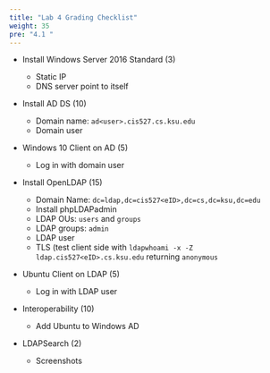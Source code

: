 ```yaml
---
title: "Lab 4 Grading Checklist"
weight: 35
pre: "4.1 "
---
```


- Install Windows Server 2016 Standard (3)
  - Static IP
  - DNS server point to itself
- Install AD DS (10)
  - Domain name: `ad<user>.cis527.cs.ksu.edu`
  - Domain user
- Windows 10 Client on AD (5)
  - Log in with domain user
- Install OpenLDAP (15)
  - Domain Name: `dc=ldap,dc=cis527<eID>,dc=cs,dc=ksu,dc=edu`
  - Install phpLDAPadmin
  - LDAP OUs: `users` and `groups`
  - LDAP groups: `admin`
  - LDAP user
  - TLS (test client side with `ldapwhoami -x -Z ldap.cis527<eID>.cs.ksu.edu` returning `anonymous`
- Ubuntu Client on LDAP (5)
  - Log in with LDAP user
- Interoperability (10)
  - Add Ubuntu to Windows AD

- LDAPSearch (2)
  - Screenshots
